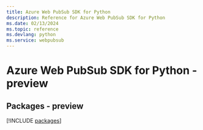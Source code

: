```yaml
---
title: Azure Web PubSub SDK for Python
description: Reference for Azure Web PubSub SDK for Python
ms.date: 02/13/2024
ms.topic: reference
ms.devlang: python
ms.service: webpubsub
---
```

# Azure Web PubSub SDK for Python - preview
## Packages - preview
[!INCLUDE [packages](web-pubsub-index.md)]